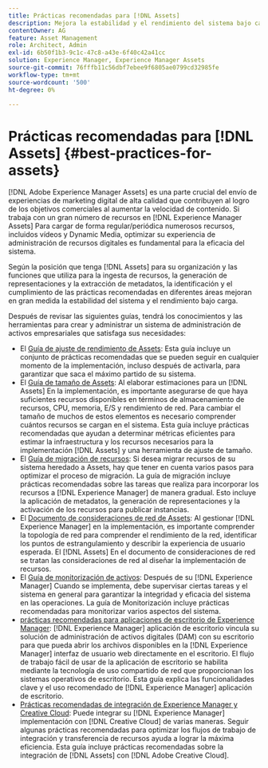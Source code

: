 ```yaml
---
title: Prácticas recomendadas para [!DNL Assets]
description: Mejora la estabilidad y el rendimiento del sistema bajo carga al identificar y cumplir las prácticas recomendadas que dependen de la implementación y la configuración.
contentOwner: AG
feature: Asset Management
role: Architect, Admin
exl-id: 6b50f1b3-9c1c-47c8-a43e-6f40c42a41cc
solution: Experience Manager, Experience Manager Assets
source-git-commit: 76fffb11c56dbf7ebee9f6805ae0799cd32985fe
workflow-type: tm+mt
source-wordcount: '500'
ht-degree: 0%

---
```


# Prácticas recomendadas para [!DNL Assets] {#best-practices-for-assets}

[!DNL Adobe Experience Manager Assets] es una parte crucial del envío de experiencias de marketing digital de alta calidad que contribuyen al logro de los objetivos comerciales al aumentar la velocidad de contenido. Si trabaja con un gran número de recursos en [!DNL Experience Manager Assets] Para cargar de forma regular/periódica numerosos recursos, incluidos vídeos y Dynamic Media, optimizar su experiencia de administración de recursos digitales es fundamental para la eficacia del sistema.

Según la posición que tenga [!DNL Assets] para su organización y las funciones que utiliza para la ingesta de recursos, la generación de representaciones y la extracción de metadatos, la identificación y el cumplimiento de las prácticas recomendadas en diferentes áreas mejoran en gran medida la estabilidad del sistema y el rendimiento bajo carga.

Después de revisar las siguientes guías, tendrá los conocimientos y las herramientas para crear y administrar un sistema de administración de activos empresariales que satisfaga sus necesidades:

* El [Guía de ajuste de rendimiento de Assets](/help/assets/performance-tuning-guidelines.md): Esta guía incluye un conjunto de prácticas recomendadas que se pueden seguir en cualquier momento de la implementación, incluso después de activarla, para garantizar que saca el máximo partido de su sistema.
* El [Guía de tamaño de Assets](/help/assets/assets-sizing-guide.md): Al elaborar estimaciones para un [!DNL Assets] En la implementación, es importante asegurarse de que haya suficientes recursos disponibles en términos de almacenamiento de recursos, CPU, memoria, E/S y rendimiento de red. Para cambiar el tamaño de muchos de estos elementos es necesario comprender cuántos recursos se cargan en el sistema. Esta guía incluye prácticas recomendadas que ayudan a determinar métricas eficientes para estimar la infraestructura y los recursos necesarios para la implementación [!DNL Assets] y una herramienta de ajuste de tamaño.
* El [Guía de migración de recursos](/help/assets/assets-migration-guide.md): Si desea migrar recursos de su sistema heredado a Assets, hay que tener en cuenta varios pasos para optimizar el proceso de migración. La guía de migración incluye prácticas recomendadas sobre las tareas que realiza para incorporar los recursos a [!DNL Experience Manager] de manera gradual. Esto incluye la aplicación de metadatos, la generación de representaciones y la activación de los recursos para publicar instancias.
* El [Documento de consideraciones de red de Assets](/help/assets/assets-network-considerations.md): Al gestionar [!DNL Experience Manager] en la implementación, es importante comprender la topología de red para comprender el rendimiento de la red, identificar los puntos de estrangulamiento y describir la experiencia de usuario esperada. El [!DNL Assets] En el documento de consideraciones de red se tratan las consideraciones de red al diseñar la implementación de recursos.
* El [Guía de monitorización de activos](/help/assets/assets-monitoring-best-practices.md): Después de su [!DNL Experience Manager] Cuando se implementa, debe supervisar ciertas tareas y el sistema en general para garantizar la integridad y eficacia del sistema en las operaciones. La guía de Monitorización incluye prácticas recomendadas para monitorizar varios aspectos del sistema.
* [prácticas recomendadas para aplicaciones de escritorio de Experience Manager](https://experienceleague.adobe.com/docs/experience-manager-desktop-app/using/introduction.html?lang=es): [!DNL Experience Manager] aplicación de escritorio vincula su solución de administración de activos digitales (DAM) con su escritorio para que pueda abrir los archivos disponibles en la [!DNL Experience Manager] interfaz de usuario web directamente en el escritorio. El flujo de trabajo fácil de usar de la aplicación de escritorio se habilita mediante la tecnología de uso compartido de red que proporcionan los sistemas operativos de escritorio. Esta guía explica las funcionalidades clave y el uso recomendado de [!DNL Experience Manager] aplicación de escritorio.
* [Prácticas recomendadas de integración de Experience Manager y Creative Cloud](/help/assets/aem-cc-integration-best-practices.md): Puede integrar su [!DNL Experience Manager] implementación con [!DNL Creative Cloud] de varias maneras. Seguir algunas prácticas recomendadas para optimizar los flujos de trabajo de integración y transferencia de recursos ayuda a lograr la máxima eficiencia. Esta guía incluye prácticas recomendadas sobre la integración de [!DNL Assets] con [!DNL Adobe Creative Cloud].
